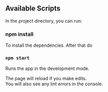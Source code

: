 

## Available Scripts

In the project directory, you can run:

### npm install 

To install the dependencies. After that do

### `npm start`

Runs the app in the development mode.<br />

The page will reload if you make edits.<br />
You will also see any lint errors in the console.
